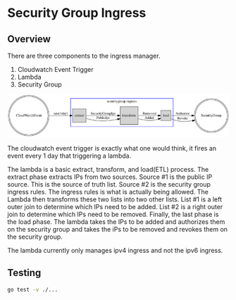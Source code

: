 # Security Group Ingress

## Overview

There are three components to the ingress manager.

1. Cloudwatch Event Trigger
2. Lambda
3. Security Group

![security-group-ingress](./docs/img/securitygroup-ingress.png)

The cloudwatch event trigger is exactly what one would think, it fires an event every 1 day that triggering a lambda.

The lambda is a basic extract, transform, and load(ETL) process.  The extract phase extracts IPs from two sources.
Source #1 is the public IP source. This is the source of truth list.  Source #2 is the security group ingress rules.
The ingress rules is what is actually being allowed.  The Lambda then transforms these two lists into two other lists.
List #1 is a left outer join to determine which IPs need to be added.  List #2 is a right outer join to determine
which IPs need to be removed.  Finally, the last phase is the load phase.  The lambda takes the IPs to be added and
authorizes them on the security group and takes the iPs to be removed and revokes them on the security group.

The lambda currently only manages ipv4 ingress and not the ipv6 ingress.

## Testing

```bash
go test -v ./...
```
